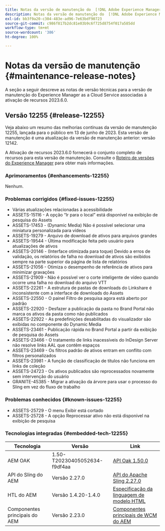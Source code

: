 ```yaml
---
title: Notas da versão de manutenção do  [!DNL Adobe Experience Manager]  as a Cloud Service associada à ativação de recurso 2023.6.0.
description: Notas da versão de manutenção do  [!DNL Adobe Experience Manager]  as a Cloud Service associada à ativação de recurso 2023.6.0.
exl-id: bb3f9a20-c304-483e-ad96-7e63bdf90723
source-git-commit: c986f817b2dc81e03b9c6f725d8754f017a585dd
workflow-type: tm+mt
source-wordcount: '386'
ht-degree: 100%

---
```


# Notas da versão de manutenção {#maintenance-release-notes}

A seção a seguir descreve as notas de versão técnicas para a versão de manutenção do Experience Manager as a Cloud Service associadas à ativação de recursos 2023.6.0.

## Versão 12255 {#release-12255}

Veja abaixo um resumo das melhorias contínuas da versão de manutenção 12255, lançada para o público em 13 de junho de 2023. Esta versão de manutenção é uma atualização da versão de manutenção anterior: versão 12142.

A Ativação de recursos 2023.6.0 fornecerá o conjunto completo de recursos para esta versão de manutenção. Consulte o [Roteiro de versões do Experience Manager](https://experienceleague.adobe.com/docs/experience-manager-release-information/aem-release-updates/update-releases-roadmap.html?lang=pt-BR) para obter mais informações.

### Aprimoramentos {#enhancements-12255}

Nenhum.

### Problemas corrigidos {#fixed-issues-12255}

- Várias atualizações relacionadas à acessibilidade
- ASSETS-15116 - A opção “Ir para o local” está disponível na exibição de pesquisa do Assets
- ASSETS-17453 - (Dynamic Media) Não é possível selecionar uma miniatura personalizada para vídeos
- ASSETS-19279 - Arquivo de download de ativos para arquivos grandes
- ASSETS-19544 - Última modificação feita pelo usuário para atualizações de ativos
- ASSETS-20146 - (Interface otimizada para toque) Devido a erros de validação, os relatórios de falha no download de ativos são exibidos sempre na parte superior da página de lista de relatórios
- ASSETS-21056 - Otimiza o desempenho de referência de ativos para minimizar gravações
- ASSETS-21909 - Não é possível ver o corte inteligente de vídeo quando ocorre uma falha no download do arquivo VTT
- ASSETS-22261 - A estrutura de pastas de downloads do Linkshare é inconsistente com a interface de downloads do Assets
- ASSETS-22550 - O painel Filtro de pesquisa agora está aberto por padrão
- ASSETS-22920 - Desfazer a publicação da pasta no Brand Portal não marca os ativos da pasta como não publicados
- ASSETS-22922 - As predefinições desabilitadas do visualizador são exibidas no componente do Dynamic Media
- ASSETS-23461 - Publicação rápida no Brand Portal a partir da exibição de pesquisa do Assets
- ASSETS-23466 - O tratamento de links inacessíveis do InDesign Server não resolve links AAL que contêm espaços
- ASSETS-23469 - Os filtros padrão de ativos entram em conflito com filtros personalizados
- ASSETS-23981 - A função de classificação de títulos não funciona em links de coleção
- ASSETS-24723 - Os ativos publicados são reprocessados novamente sem intervenção do usuário
- GRANITE-45385 - Migrar a ativação da árvore para usar o processo do Sling em vez do fluxo de trabalho

### Problemas conhecidos {#known-issues-12255}

- ASSETS-25729 - O menu Exibir está cortado
- ASSETS-25728 - A opção Reprocessar ativo não está disponível na exibição de pesquisa

### Tecnologias integradas {#embedded-tech-12255}

| Tecnologia | Versão | Link |
|---|---|---|
| AEM OAK | 1.50-T20230405052634-f9df4aa | [API Oak 1.50.0](https://www.javadoc.io/doc/org.apache.jackrabbit/oak-api/1.50.0/index.html) |
| API do Sling do AEM | Versão 2.27.0 | [API do Apache Sling 2.27.0](https://www.javadoc.io/doc/org.apache.sling/org.apache.sling.api/latest/index.html) |
| HTL do AEM | Versão 1.4.20-1.4.0 | [Especificação da linguagem de modelo HTML](https://github.com/adobe/htl-spec) |
| Componentes principais do AEM | Versão 2.23.0 | [Componentes principais de WCM do AEM](https://github.com/adobe/aem-core-wcm-components) |
